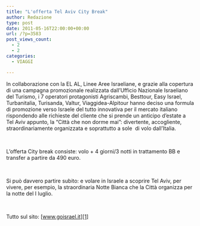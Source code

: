 ```yaml
---
title: "L'offerta Tel Aviv City Break"
author: Redazione
type: post
date: 2011-05-16T22:00:00+00:00
url: /?p=3583
post_views_count:
  - 2
  - 2
categories:
  - VIAGGI

---
```

In collaborazione con la EL AL, Linee Aree Israeliane, e grazie alla copertura di una campagna promozionale realizzata dall&rsquo;Ufficio Nazionale Israeliano del Turismo, i 7 operatori protagonisti Agriscambi, Besttour, Easy Israel, Turbanitalia, Turisanda, Valtur, Viaggidea-Alpitour hanno deciso una formula di promozione verso Israele del tutto innovativa per il mercato italiano rispondendo alle richieste del cliente che si prende un anticipo d&rsquo;estate a Tel Aviv appunto, la &ldquo;Citt&agrave; che non dorme mai&rdquo;: divertente, accogliente, straordinariamente organizzata e soprattutto a sole&nbsp; di volo dall&rsquo;Italia.

&nbsp;

L&rsquo;offerta City break consiste: volo + 4 giorni/3 notti in trattamento BB e transfer a partire da 490 euro.

&nbsp;

Si pu&ograve; davvero partire subito: e volare in Israele a scoprire Tel Aviv, per vivere, per esempio, la straordinaria Notte Bianca che la Citt&agrave; organizza per la notte del I luglio.

&nbsp;

Tutto sul sito: [www.goisrael.it][1]

&nbsp;

 [1]: https://www.goisrael.it